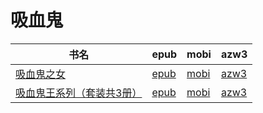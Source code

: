 # 吸血鬼

| 书名 | epub | mobi | azw3 |
| --- | --- | --- | --- |
| [吸血鬼之女](http://ct.dalanmei.com/f/31084289-572127689-976fca) | [epub](http://ct.dalanmei.com/f/31084289-572127689-976fca) | [mobi](http://ct.dalanmei.com/f/31084289-571594164-4480b1) | [azw3](http://ct.dalanmei.com/f/31084289-571985066-245e5c) |
| [吸血鬼王系列（套装共3册）](http://ct.dalanmei.com/f/31084289-571736898-06a3ff) | [epub](http://ct.dalanmei.com/f/31084289-571736898-06a3ff) | [mobi](http://ct.dalanmei.com/f/31084289-571581669-5b6bc0) | [azw3](http://ct.dalanmei.com/f/31084289-571861419-01dc8d) |
